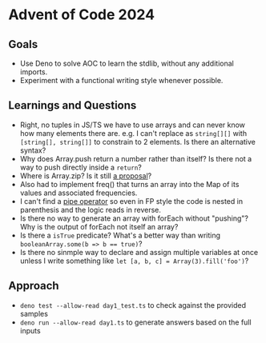 # Advent of Code 2024

## Goals

* Use Deno to solve AOC to learn the stdlib, without any additional imports.
* Experiment with a functional writing style whenever possible.

## Learnings and Questions

* Right, no tuples in JS/TS we have to use arrays and can never know how many elements there are. e.g. I can't replace as `string[][]` with `[string[], string[]]` to constrain to 2 elements. Is there an alternative syntax?
* Why does Array.push return a number rather than itself? Is there not a way to push directly inside a `return`?
* Where is Array.zip? Is it still [a proposal](https://tc39.es/proposal-joint-iteration/#sec-iterator.zip)?
* Also had to implement freq() that turns an array into the Map of its values and associated frequencies.
* I can't find a [pipe operator](https://github.com/tc39/proposal-pipeline-operator) so even in FP style the code is nested in parenthesis and the logic reads in reverse.
* Is there no way to generate an array with forEach without "pushing"? Why is the output of forEach not itself an array?
* Is there a `isTrue` predicate? What's a better way than writing `booleanArray.some(b => b == true)`?
* Is there no sinmple way to declare and assign multiple variables at once unless I write something like `let [a, b, c] = Array(3).fill('foo')`?

## Approach

* `deno test --allow-read day1_test.ts` to check against the provided samples
* `deno run --allow-read day1.ts` to generate answers based on the full inputs